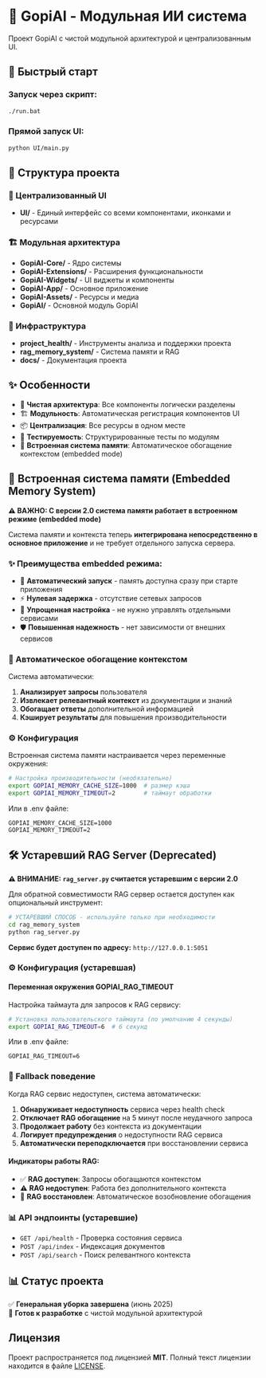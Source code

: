 # 🎯 GopiAI - Модульная ИИ система

Проект GopiAI с чистой модульной архитектурой и централизованным UI.

## 🚀 Быстрый старт

### Запуск через скрипт:
```bash
./run.bat
```

### Прямой запуск UI:
```bash
python UI/main.py
```

## 📁 Структура проекта

### 🎨 Централизованный UI
- **UI/** - Единый интерфейс со всеми компонентами, иконками и ресурсами

### 🏗️ Модульная архитектура
- **GopiAI-Core/** - Ядро системы
- **GopiAI-Extensions/** - Расширения функциональности  
- **GopiAI-Widgets/** - UI виджеты и компоненты
- **GopiAI-App/** - Основное приложение
- **GopiAI-Assets/** - Ресурсы и медиа
- **GopiAI/** - Основной модуль GopiAI

### 🔧 Инфраструктура
- **project_health/** - Инструменты анализа и поддержки проекта
- **rag_memory_system/** - Система памяти и RAG
- **docs/** - Документация проекта

## ✨ Особенности

- 🎯 **Чистая архитектура**: Все компоненты логически разделены
- 🏗️ **Модульность**: Автоматическая регистрация компонентов UI
- 📦 **Централизация**: Все ресурсы в одном месте
- 🧪 **Тестируемость**: Структурированные тесты по модулям
- 🧠 **Встроенная система памяти**: Автоматическое обогащение контекстом (embedded mode)

## 🧠 Встроенная система памяти (Embedded Memory System)

**⚠️ ВАЖНО: С версии 2.0 система памяти работает в встроенном режиме (embedded mode)**

Система памяти и контекста теперь **интегрирована непосредственно в основное приложение** и не требует отдельного запуска сервера.

### ✨ Преимущества embedded режима:
- 🚀 **Автоматический запуск** - память доступна сразу при старте приложения
- ⚡ **Нулевая задержка** - отсутствие сетевых запросов
- 🔧 **Упрощенная настройка** - не нужно управлять отдельными сервисами
- 🛡️ **Повышенная надежность** - нет зависимости от внешних сервисов

### 🔄 Автоматическое обогащение контекстом

Система автоматически:
1. **Анализирует запросы** пользователя
2. **Извлекает релевантный контекст** из документации и знаний
3. **Обогащает ответы** дополнительной информацией
4. **Кэширует результаты** для повышения производительности

### ⚙️ Конфигурация

Встроенная система памяти настраивается через переменные окружения:

```bash
# Настройка производительности (необязательно)
export GOPIAI_MEMORY_CACHE_SIZE=1000  # размер кэша
export GOPIAI_MEMORY_TIMEOUT=2        # таймаут обработки
```

Или в .env файле:
```env
GOPIAI_MEMORY_CACHE_SIZE=1000
GOPIAI_MEMORY_TIMEOUT=2
```

## 🛠 Устаревший RAG Server (Deprecated)

**⚠️ ВНИМАНИЕ: `rag_server.py` считается устаревшим с версии 2.0**

Для обратной совместимости RAG сервер остается доступен как опциональный инструмент:

```bash
# УСТАРЕВШИЙ СПОСОБ - используйте только при необходимости
cd rag_memory_system
python rag_server.py
```

**Сервис будет доступен по адресу:** `http://127.0.0.1:5051`

### ⚙️ Конфигурация (устаревшая)

#### Переменная окружения GOPIAI_RAG_TIMEOUT
Настройка таймаута для запросов к RAG сервису:

```bash
# Установка пользовательского таймаута (по умолчанию 4 секунды)
export GOPIAI_RAG_TIMEOUT=6  # 6 секунд
```

Или в .env файле:
```env
GOPIAI_RAG_TIMEOUT=6
```

### 🔄 Fallback поведение

Когда RAG сервис недоступен, система автоматически:

1. **Обнаруживает недоступность** сервиса через health check
2. **Отключает RAG обогащение** на 5 минут после неудачного запроса
3. **Продолжает работу** без контекста из документации
4. **Логирует предупреждения** о недоступности RAG сервиса
5. **Автоматически переподключается** при восстановлении сервиса

#### Индикаторы работы RAG:
- ✅ **RAG доступен**: Запросы обогащаются контекстом
- ⚠️ **RAG недоступен**: Работа без дополнительного контекста
- 🔄 **RAG восстановлен**: Автоматическое возобновление обогащения

### 📊 API эндпоинты (устаревшие)

- `GET /api/health` - Проверка состояния сервиса
- `POST /api/index` - Индексация документов
- `POST /api/search` - Поиск релевантного контекста

## 📊 Статус проекта

✅ **Генеральная уборка завершена** (июнь 2025)  
🎯 **Готов к разработке** с чистой модульной архитектурой

## Лицензия

Проект распространяется под лицензией **MIT**. Полный текст лицензии находится в файле [LICENSE](LICENSE).
